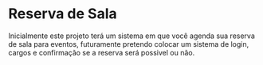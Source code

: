 
<h1> Reserva de Sala </h1>

Inicialmente este projeto terá um sistema em que você agenda sua reserva de sala para eventos, futuramente pretendo colocar um sistema de login, cargos e confirmação se a reserva será possivel ou não. 
